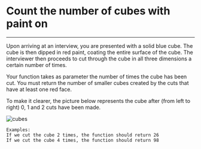 # Count the number of cubes with paint on

---

Upon arriving at an interview, you are presented with a solid blue cube. The cube is then dipped in red paint, coating the entire surface of the cube. The interviewer then proceeds to cut through the cube in all three dimensions a certain number of times.

Your function takes as parameter the number of times the cube has been cut. You must return the number of smaller cubes created by the cuts that have at least one red face.

To make it clearer, the picture below represents the cube after (from left to right) 0, 1 and 2 cuts have been made.

![cubes](/cubes.png)


    Examples:
    If we cut the cube 2 times, the function should return 26
    If we cut the cube 4 times, the function should return 98